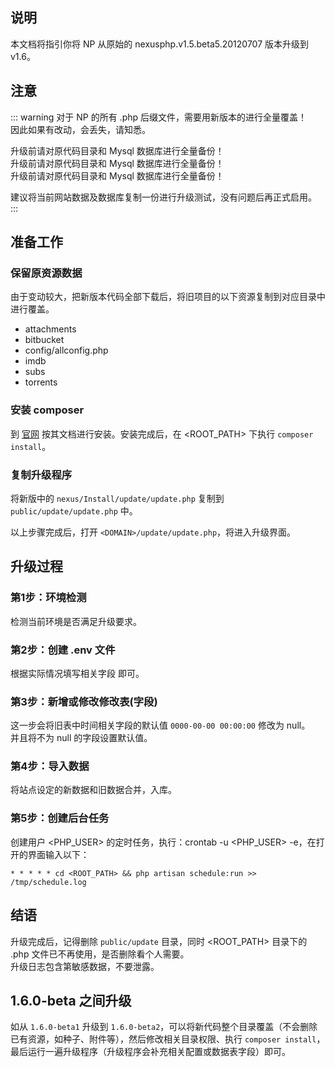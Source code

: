 ## 说明

本文档将指引你将 NP 从原始的 nexusphp.v1.5.beta5.20120707 版本升级到 v1.6。

## 注意
::: warning
对于 NP 的所有 .php 后缀文件，需要用新版本的进行全量覆盖！  
因此如果有改动，会丢失，请知悉。

升级前请对原代码目录和 Mysql 数据库进行全量备份！  
升级前请对原代码目录和 Mysql 数据库进行全量备份！  
升级前请对原代码目录和 Mysql 数据库进行全量备份！  

建议将当前网站数据及数据库复制一份进行升级测试，没有问题后再正式启用。
:::

## 准备工作

### 保留原资源数据
由于变动较大，把新版本代码全部下载后，将旧项目的以下资源复制到对应目录中进行覆盖。
- attachments
- bitbucket
- config/allconfig.php
- imdb
- subs
- torrents


### 安装 composer
到 [官网](https://getcomposer.org/) 按其文档进行安装。安装完成后，在 <ROOT_PATH> 下执行 `composer install`。


### 复制升级程序
将新版中的 `nexus/Install/update/update.php` 复制到 `public/update/update.php` 中。

以上步骤完成后，打开 `<DOMAIN>/update/update.php`，将进入升级界面。

## 升级过程

### 第1步：环境检测
检测当前环境是否满足升级要求。

### 第2步：创建 .env 文件
根据实际情况填写相关字段 即可。

### 第3步：新增或修改修改表(字段)
这一步会将旧表中时间相关字段的默认值 `0000-00-00 00:00:00` 修改为 null。  
并且将不为 null 的字段设置默认值。

### 第4步：导入数据
将站点设定的新数据和旧数据合并，入库。

### 第5步：创建后台任务
创建用户 <PHP_USER> 的定时任务，执行：crontab -u <PHP_USER> -e，在打开的界面输入以下：
```
* * * * * cd <ROOT_PATH> && php artisan schedule:run >> /tmp/schedule.log
```

## 结语

升级完成后，记得删除 `public/update` 目录，同时 <ROOT_PATH> 目录下的 .php 文件已不再使用，是否删除看个人需要。  
升级日志包含第敏感数据，不要泄露。

## 1.6.0-beta 之间升级

如从 `1.6.0-beta1` 升级到 `1.6.0-beta2`，可以将新代码整个目录覆盖（不会删除已有资源，如种子、附件等），然后修改相关目录权限、执行 `composer install`，最后运行一遍升级程序（升级程序会补充相关配置或数据表字段）即可。


